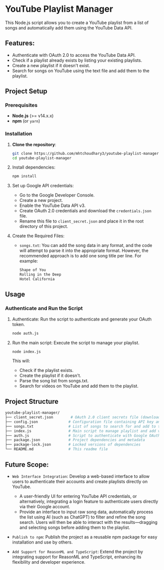 # YouTube Playlist Manager

This Node.js script allows you to create a YouTube playlist from a list of songs and automatically add them using the YouTube Data API.

## Features:
- Authenticate with OAuth 2.0 to access the YouTube Data API.
- Check if a playlist already exists by listing your existing playlists.
- Create a new playlist if it doesn't exist.
- Search for songs on YouTube using the text file and add them to the playlist.

## Project Setup

### Prerequisites

- **Node.js** (>= v14.x.x)
- **npm** (or `yarn`)

### Installation

1. **Clone the repository**:

   ```bash
   git clone https://github.com/mhtchoudhary3/youtube-playlist-manager.git
   cd youtube-playlist-manager
   ```

2. Install dependencies:
   ```bash
   npm install
   ```

3. Set up Google API credentials:

    - Go to the Google Developer Console.
    - Create a new project.
    - Enable the YouTube Data API v3.
   -  Create OAuth 2.0 credentials and download the `credentials.json` file.
   -  Rename this file to `client_secret.json` and place it in the root directory of this project.

4. Create the Required Files:
   - `songs.txt`: You can add the song data in any format, and the code will attempt to parse it into the appropriate format. However, the recommended approach is to add one song title per line. For example:
      ```txt
      Shape of You
      Rolling in the Deep
      Hotel California
      ```

## Usage
### Authenticate and Run the Script
1. Authenticate: Run the script to authenticate and generate your OAuth token.

   ```bash
   node auth.js
   ```

2. Run the main script: Execute the script to manage your playlist.
   ```bash
   node index.js
   ```

    This will:

      - Check if the playlist exists.
      - Create the playlist if it doesn't.
      - Parse the song list from songs.txt.
      - Search for videos on YouTube and add them to the playlist.
      
## Project Structure
```graphql
youtube-playlist-manager/
├── client_secret.json        # OAuth 2.0 client secrets file (download from Google Developer Console)
├── config.json              # Configuration file containing API key and OAuth token
├── songs.txt                # List of songs to search for and add to the playlist
├── index.js                 # Main script to manage playlist and add videos
├── auth.js                  # Script to authenticate with Google OAuth 2.0
├── package.json             # Project dependencies and metadata
├── package-lock.json        # Locked versions of dependencies
└── README.md                # This readme file
```



## Future Scope:
- `Web Interface Integration`: Develop a web-based interface to allow users to authenticate their accounts and create playlists directly on YouTube.

    - A user-friendly UI for entering YouTube API credentials, or alternatively, integrating a login feature to authenticate users directly via their Google account.
    - Provide an interface to input raw song data, automatically process the list using AI (such as ChatGPT) to filter and refine the song search. Users will then be able to interact with the results—dragging and selecting songs before adding them to the playlist.

- `Publish to npm`: Publish the project as a reusable npm package for easy installation and use by others.

- `Add Support for ReasonML and TypeScript`: Extend the project by integrating support for ReasonML and TypeScript, enhancing its flexibility and developer experience.